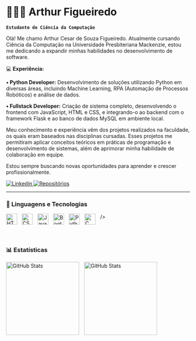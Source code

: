# 👩🏻‍💻 Arthur Figueiredo

**`Estudante de Ciência da Computação`**<br>


Olá! Me chamo Arthur Cesar de Souza Figueiredo.
Atualmente cursando Ciência da Computação na Universidade Presbiteriana Mackenzie, estou me dedicando a expandir minhas habilidades no desenvolvimento de software.

💻 **Experiência:**

**• Python Developer:** Desenvolvimento de soluções utilizando Python em diversas áreas, incluindo Machine Learning, RPA (Automação de Processos Robóticos) e análise de dados.

**• Fullstack Developer:** Criação de sistema completo, desenvolvendo o frontend com JavaScript, HTML e CSS, e integrando-o ao backend com o framework Flask e ao banco de dados MySQL em ambiente local.

Meu conhecimento e experiência vêm dos projetos realizados na faculdade, os quais eram baseados nas disciplinas cursadas. Esses projetos me permitiram aplicar conceitos teóricos em práticas de programação e desenvolvimento de sistemas, além de aprimorar minha habilidade de colaboração em equipe.

Estou sempre buscando novas oportunidades para aprender e crescer profissionalmente.

<p align="left">
<a href="https://www.linkedin.com/in/arthur-cesar-de-souza-figueiredo-970b9a320/">
        <img 
            alt="Linkedin" 
            title="Me siga no GitHub" 
            src="https://custom-icon-badges.demolab.com/badge/Linkedin-236ad3?style=for-the-badge&labelColor=1155ba&logo=person"
        />
    </a>
    <a href="https://github.com/ArthurCSFigueiredo?tab=repositories&sort=stargazers">
        <img 
            alt=Repositórios 
            title="Meus repositórios" 
            src="https://custom-icon-badges.demolab.com/badge/Repositórios-55960c?style=for-the-badge&labelColor=488207&logo=folder"
        />
    </a>
    
</p>

---

### 🤖 Linguagens e Tecnologias

<img 
    align="left" 
    alt="HTML"
    title="HTML" 
    width="30px" 
    style="padding-right: 10px;" 
    src="https://cdn.jsdelivr.net/gh/devicons/devicon@latest/icons/html5/html5-original.svg" 
/>
<img 
    align="left" 
    alt="CSS" 
    title="CSS"
    width="30px" 
    style="padding-right: 10px;" 
    src="https://cdn.jsdelivr.net/gh/devicons/devicon@latest/icons/css3/css3-original.svg" 
/>
<img 
    align="left" 
    alt="JavaScript" 
    title="JavaScript"
    width="30px" 
    style="padding-right: 10px;" 
    src="https://cdn.jsdelivr.net/gh/devicons/devicon@latest/icons/javascript/javascript-original.svg" 
/>
 
/>
<img 
    align="left" 
    alt="Bootstrap"
    title="Bootstrap" 
    width="30px" 
    style="padding-right: 10px;" 
    src="https://cdn.jsdelivr.net/gh/devicons/devicon@latest/icons/bootstrap/bootstrap-original.svg" 
/>
<img 
    align="left" 
    alt="Python" 
    title="Python"
    width="30px" 
    style="padding-right: 10px;" 
    src="https://cdn.jsdelivr.net/gh/devicons/devicon@latest/icons/python/python-original.svg" 
/>
<img 
    align="left" 
    alt="C" 
    title="C"
    width="30px" 
    style="padding-right: 10px;" 
    src="https://cdn.jsdelivr.net/gh/devicons/devicon@latest/icons/c/c-original.svg" 
/>



<br/>
<br/>

### 📊 Estatísticas

<p align="left">
  <img 
    alt="GitHub Stats" 
    height="200" 
    style="padding-right: 10px; display: inline-block;" 
    src="https://github-readme-stats.vercel.app/api?username=ArthurCSFigueiredo&show_icons=true&theme=tokyonight&include_all_commits=true&locale=pt-br" 
  />
  <img 
    alt="GitHub Stats" 
    height="200" 
    style="display: inline-block;" 
    src="https://github-readme-stats.vercel.app/api/top-langs/?username=ArthurCSFigueiredo&theme=tokyonight&layout=compact&custom_title=Tecnologias&langs_count=9" 
  />
</p>
